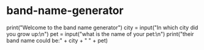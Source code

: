 # band-name-generator
print("Welcome to the band name generator")
city = input("In which city did you grow up:\n")
pet = input("what is the name of your pet:\n")
print("their band name could be:" + city + " " + pet)
